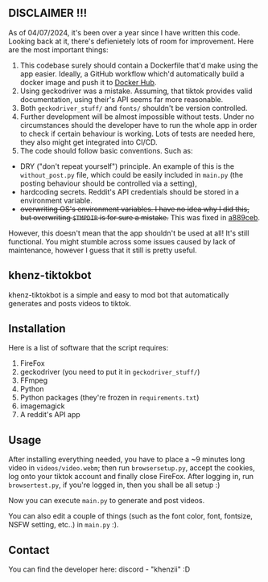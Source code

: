 ## DISCLAIMER !!!

As of 04/07/2024, it's been over a year since I have written this code. Looking back at it, there's defienietely lots of room for improvement. Here are the most important things:

1. This codebase surely should contain a Dockerfile that'd make using the app easier. Ideally, a GitHub workflow which'd automatically build a docker image and push it to [Docker Hub](https://hub.docker.com/).
2. Using geckodriver was a mistake. Assuming, that tiktok provides valid documentation, using their's API seems far more reasonable.
3. Both `geckodriver_stuff/` and `fonts/` shouldn't be version controlled.
4. Further development will be almost impossible without tests. Under no circumstances should the developer have to run the whole app in order to check if certain behaviour is working. Lots of tests are needed here, they also might get integrated into CI/CD. 
5. The code should follow basic conventions. Such as:
- DRY ("don't repeat yourself") principle. An example of this is the `without_post.py` file, which could be easily included in `main.py` (the posting behaviour should be controlled via a setting),
- hardcoding secrets. Reddit's API credentials should be stored in a environment variable.
- ~~overwriting OS's environment variables. I have no idea why I did this, but overwriting `$TMPDIR` is for sure a mistake.~~ This was fixed in [a889ceb](https://github.com/Khenziii/khenz-tiktokbot/commit/a889ceb69d4af9f249b36d4aadae6e8c494f2dd5).

However, this doesn't mean that the app shouldn't be used at all! It's still functional. You might stumble across some issues caused by lack of maintenance, however I guess that it still is pretty useful.

## khenz-tiktokbot

khenz-tiktokbot is a simple and easy to mod bot that automatically generates and posts videos to tiktok.

## Installation

Here is a list of software that the script requires:

1. FireFox
2. geckodriver (you need to put it in `geckodriver_stuff/`)
3. FFmpeg
4. Python
5. Python packages (they're frozen in `requirements.txt`)
6. imagemagick
7. A reddit's API app

## Usage

After installing everything needed, you have to place a ~9 minutes long video in `videos/video.webm`; then run `browsersetup.py`, accept the cookies, log onto your tiktok account and finally close FireFox. After logging in, run `browsertest.py`, if you're logged in, then you shall be all setup :)

Now you can execute `main.py` to generate and post videos.

You can also edit a couple of things (such as the font color, font, fontsize, NSFW setting, etc..) in `main.py` :).

## Contact

You can find the developer here: discord - "khenzii" :D

